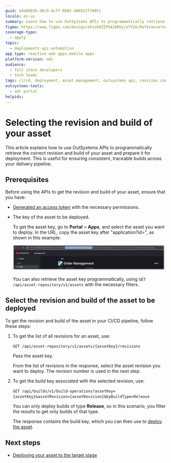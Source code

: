 ```yaml
---
guid: a9a8983b-d8c9-4cff-8b02-486912f74051
locale: en-us
summary: Learn how to use OutSystems APIs to programmatically retrieve the correct revision and build of an asset to be deployed.
figma: https://www.figma.com/design/eFzsh8ZIP5AIbRUyjeTV26/Reference?node-id=4757-61&t=jv3UUwJMUhS9RLw4-1
coverage-type:
  - apply
topic:
  - deployments-api-automation
app_type: reactive web apps,mobile apps
platform-version: odc
audience:
  - full stack developers
  - tech leads
tags: ci/cd, deployment, asset management, outsystems api, revision control
outsystems-tools:
  - odc portal
helpids:
---
```

# Selecting the revision and build of your asset

This article explains how to use OutSystems APIs to programmatically retrieve the correct revision and build of your asset and prepare it for deployment. This is useful for ensuring consistent, traceable builds across your delivery pipeline.

## Prerequisites

Before using the APIs to get the revision and build of your asset, ensure that you have:

* [Generated an access token](../authentication/get-access-token.md) with the necessary permissions.  
* The key of the asset to be deployed.

    <div class="info" markdown="1">

    To get the asset key, go to **Portal** > **Apps**, and select the asset you want to deploy. In the URL, copy the asset key after "application?id=", as shown in this example:

    ![Screenshot of the ODC Portal showing how to retrieve the asset key from the asset URL](images/asset-key-pl.png "Get the asset key")

    You can also retrieve the asset key programmatically, using `GET /api/asset-repository/v1/assets` with the necessary filters.

    </div>

## Select the revision and build of the asset to be deployed

To get the revision and build of the asset in your CI/CD pipeline, follow these steps:

1. To get the list of all revisions for an asset, use:  

    `GET /api/asset-repository/v1/assets/{assetKey}/revisions`

    Pass the asset key.  

    From the list of revisions in the response, select the asset revision you want to deploy. The revision number is used in the next step.

1. To get the build key associated with the selected revision, use:  

    `GET /api/builds/v1/build-operations?assetKey={assetKey}&assetRevision={assetRevision}&byBuildType=Release`

    You can only deploy builds of type **Release**, so in this scenario, you filter the results to get only builds of that type.

    The response contains the build key, which you can then use to [deploy the asset](deploy-asset.md).

## Next steps

* [Deploying your asset to the target stage](deploy-asset.md)

